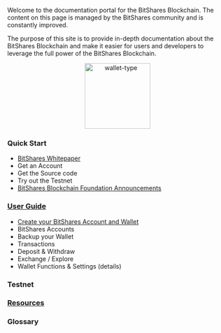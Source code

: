
Welcome to the documentation portal for the BitShares Blockchain. The
content on this page is managed by the BitShares community and is
constantly improved.

The purpose of this site is to provide in-depth documentation about the
BitShares Blockchain and make it easier for users and developers to
leverage the full power of the BitShares Blockchain.


<p align="center">
  <img src="https://github.com/bitshares/how.bitshares.works/blob/master/source/bitshares-logo.png" width="150" title="wallet-type">
</p>

### Quick Start

* [BitShares Whitepaper](http://bitshares.foundation/)
* Get an Account
* Get the Source code 
* Try out the Testnet 
* [BitShares Blockchain Foundation Announcements ](http://www.bitshares.foundation/)


### [User Guide](/bbf/user_guide#user-guide)
- [Create your BitShares Account and Wallet](/bbf/user_guide/create_account.md#create-your-bitshares-account-and-wallet)
- BitShares Accounts
- Backup your Wallet
- Transactions
- Deposit & Withdraw
- Exchange / Explore
- Wallet Functions & Settings (details)

### Testnet

### [Resources](/bbf/resources#resources)


### Glossary

